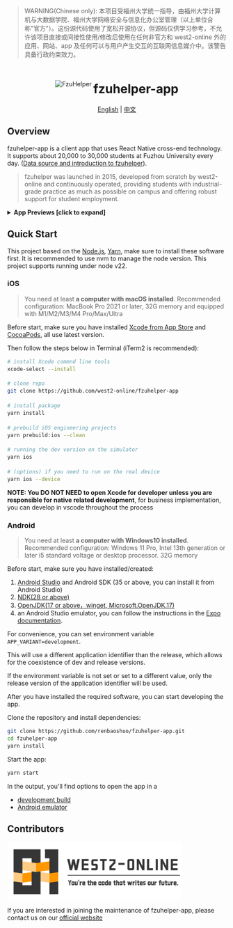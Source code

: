 > WARNING(Chinese only): 本项目受福州大学统一指导，由福州大学计算机与大数据学院、福州大学网络安全与信息化办公室管理（以上单位合称"官方"）。这份源代码使用了宽松开源协议，但源码仅供学习参考，不允许该项目直接或间接性使用/修改后使用在任何非官方和 west2-online 外的应用、网站、app 及任何可以与用户产生交互的互联网信息媒介中。该警告具备行政约束效力。

<div align="center">
  <img src="assets/images/icon.png" alt="FzuHelper" width="128"/>
  <h1 style="display: inline-block; vertical-align: middle;">fzuhelper-app</h1>
</div>

<div align="center">
  <a href="#overview">English</a> | <a href="docs/README.zh.md">中文</a>
</div>

## Overview

fzuhelper-app is a client app that uses React Native cross-end technology. It supports about 20,000 to 30,000 students at Fuzhou University every day. ([Data source and introduction to fzuhelper](https://west2-online.feishu.cn/wiki/RG3UwWGqPig8lHk0mYsccKWRnrd)).

> fzuhelper was launched in 2015, developed from scratch by west2-online and continuously operated, providing students with industrial-grade practice as much as possible on campus and offering robust support for student employment.

<details>
<summary><b>App Previews [click to expand]</b></summary>
<div style="display: flex; overflow-x: auto;">
  <img src="./docs/images/preview/calendar.jpeg" alt="课表" style="width: 200px; margin-right: 10px;">
  <img src="./docs/images/preview/toolbox.jpeg" alt="工具箱" style="width: 200px; margin-right: 10px;">
  <img src="./docs/images/preview/scores.jpeg" alt="成绩" style="width: 200px; margin-right: 10px;">
  <img src="./docs/images/preview/learning-center.jpeg" alt="学习中心" style="width: 200px; margin-right: 10px;">
  <img src="./docs/images/preview/empty-room.jpeg" alt="空教室" style="width: 200px; margin-right: 10px;">
  <img src="./docs/images/preview/exam-room.jpeg" alt="考场" style="width: 200px; margin-right: 10px;">
  <img src="./docs/images/preview/qrcode.jpeg" alt="二维码" style="width: 200px; margin-right: 10px;">
  <img src="./docs/images/preview/paper.jpeg" alt="二维码" style="width: 200px; margin-right: 10px;">
</div>
</details>

## Quick Start

This project based on the [Node.js](https://nodejs.org/), [Yarn](https://yarnpkg.com/), make sure to install these software first. It is recommended to use nvm to manage the node version. This project supports running under node v22.

### iOS

> You need at least **a computer with macOS installed**. Recommended configuration: MacBook Pro 2021 or later, 32G memory and equipped with M1/M2/M3/M4 Pro/Max/Ultra

Before start, make sure you have installed [Xcode from App Store](https://apps.apple.com/us/app/xcode/id497799835) and [CocoaPods](https://cocoapods.org/), all use latest version.

Then follow the steps below in Terminal (iTerm2 is recommended):

```bash
# install Xcode commnd line tools
xcode-select --install

# clone repo
git clone https://github.com/west2-online/fzuhelper-app

# install package
yarn install

# prebuild iOS engineering projects
yarn prebuild:ios --clean

# running the dev version on the simulator
yarn ios

# (options) if you need to run on the real device
yarn ios --device
```

**NOTE: You DO NOT NEED to open Xcode for developer unless you are responsible for native related development**, for business implementation, you can develop in vscode throughout the process

### Android

> You need at least **a computer with Windows10 installed**. Recommended configuration: Windows 11 Pro, Intel 13th generation or later i5 standard voltage or desktop processor. 32G memory

Before start, make sure you have installed/created:

1. [Android Studio](https://developer.android.com/studio) and Android SDK (35 or above, you can install it from Android Studio)
2. [NDK(28 or above)](https://developer.android.com/studio/projects/install-ndk)
3. [OpenJDK(17 or above，winget, Microsoft.OpenJDK.17)](https://learn.microsoft.com/en-us/java/openjdk/install)
4. an Android Studio emulator, you can follow the instructions in the [Expo documentation](https://docs.expo.dev/get-started/set-up-your-environment/?platform=android&device=simulated).

For convenience, you can set environment variable `APP_VARIANT=development`.

This will use a different application identifier than the release, which allows for the coexistence of dev and release versions.

If the environment variable is not set or set to a different value, only the release version of the application identifier will be used.

After you have installed the required software, you can start developing the app.

Clone the repository and install dependencies:

```bash
git clone https://github.com/renbaoshuo/fzuhelper-app.git
cd fzuhelper-app
yarn install
```

Start the app:

```bash
yarn start
```

In the output, you'll find options to open the app in a

- [development build](https://docs.expo.dev/develop/development-builds/introduction/)
- [Android emulator](https://docs.expo.dev/workflow/android-studio-emulator/)

## Contributors

<img src="./docs/images/logo(en).svg" width="400">

If you are interested in joining the maintenance of fzuhelper-app, please contact us on our [official website](https://site.west2.online)

